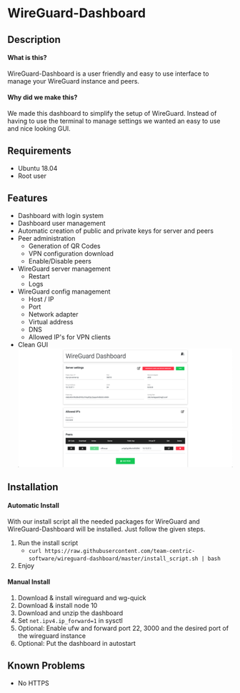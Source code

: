 # WireGuard-Dashboard

## Description

#### What is this?
WireGuard-Dashboard is a user friendly and easy to use interface to manage your WireGuard instance and peers.

#### Why did we make this?
We made this dashboard to simplify the setup of WireGuard. Instead of having to use the terminal to manage settings we wanted an easy to use and nice looking GUI.

## Requirements

* Ubuntu 18.04
* Root user

## Features

* Dashboard with login system
* Dashboard user management
* Automatic creation of public and private keys for server and peers
* Peer administration
	* Generation of QR Codes
	* VPN configuration download
	* Enable/Disable peers
* WireGuard server management
	* Restart
	* Logs
* WireGuard config management
	* Host / IP
	* Port
	* Network adapter
	* Virtual address
	* DNS
	* Allowed IP's for VPN clients
* Clean GUI
![Dashboard](dev/dashboard.png)

## Installation

#### Automatic Install
With our install script all the needed packages for WireGuard and WireGuard-Dashboard will be installed. Just follow the given steps.

1. Run the install script
	* `curl https://raw.githubusercontent.com/team-centric-software/wireguard-dashboard/master/install_script.sh | bash`
2. Enjoy

#### Manual Install
1. Download & install wireguard and wg-quick
2. Download & install node 10
2. Download and unzip the dashboard
3. Set `net.ipv4.ip_forward=1` in sysctl
4. Optional: Enable ufw and forward port 22, 3000 and the desired port of the wireguard instance
5. Optional: Put the dashboard in autostart

## Known Problems
* No HTTPS

